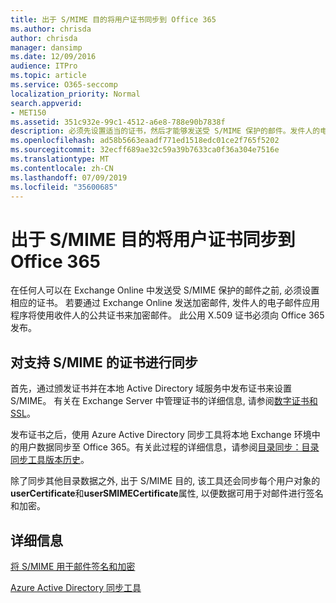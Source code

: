 ```yaml
---
title: 出于 S/MIME 目的将用户证书同步到 Office 365
ms.author: chrisda
author: chrisda
manager: dansimp
ms.date: 12/09/2016
audience: ITPro
ms.topic: article
ms.service: O365-seccomp
localization_priority: Normal
search.appverid:
- MET150
ms.assetid: 351c932e-99c1-4512-a6e8-788e90b7838f
description: 必须先设置适当的证书，然后才能够发送受 S/MIME 保护的邮件。发件人的电子邮件程序使用收件人的公用证书对邮件进行加密，以通过 Exchange Online 发送加密邮件。此公用 X.509 证书必须向 Office 365 发布。
ms.openlocfilehash: ad58b5663eaadf771ed1518edc01ce2f765f5202
ms.sourcegitcommit: 32ecff689ae32c59a39b7633ca0f36a304e7516e
ms.translationtype: MT
ms.contentlocale: zh-CN
ms.lasthandoff: 07/09/2019
ms.locfileid: "35600685"
---
```

# <a name="sync-user-certificates-to-office-365-for-smime"></a>出于 S/MIME 目的将用户证书同步到 Office 365

在任何人可以在 Exchange Online 中发送受 S/MIME 保护的邮件之前, 必须设置相应的证书。 若要通过 Exchange Online 发送加密邮件, 发件人的电子邮件应用程序将使用收件人的公共证书来加密邮件。 此公用 X.509 证书必须向 Office 365 发布。

## <a name="to-sync-certificates-that-support-smime"></a>对支持 S/MIME 的证书进行同步

首先，通过颁发证书并在本地 Active Directory 域服务中发布证书来设置 S/MIME。 有关在 Exchange Server 中管理证书的详细信息, 请参阅[数字证书和 SSL](http://technet.microsoft.com/library/a9e2e08c-d46a-4135-a387-eb653212b676.aspx)。

发布证书之后，使用 Azure Active Directory 同步工具将本地 Exchange 环境中的用户数据同步至 Office 365。有关此过程的详细信息，请参阅[目录同步：目录同步工具版本历史](https://go.microsoft.com/fwlink/p/?LinkId=392587)。

除了同步其他目录数据之外, 出于 S/MIME 目的, 该工具还会同步每个用户对象的**userCertificate**和**userSMIMECertificate**属性, 以便数据可用于对邮件进行签名和加密。

## <a name="more-information"></a>详细信息

[将 S/MIME 用于邮件签名和加密](s-mime-for-message-signing-and-encryption.md)

[Azure Active Directory 同步工具](https://go.microsoft.com/fwlink/p/?LinkId=392587)
